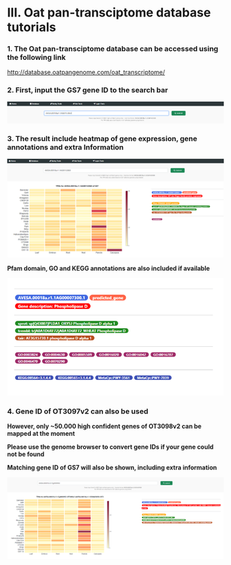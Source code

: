 # III. Oat pan-transciptome database tutorials

### 1. The Oat pan-transciptome database can be accessed using the following link

http://database.oatpangenome.com/oat_transcriptome/

### 2. First, input the GS7 gene ID to the search bar  

<img src="img/oat_transcriptome/01_geneid_search.png" alt="hi" width="800" class="inline"/>

### 3. The result include heatmap of gene expression, gene annotations and extra Information

<img src="img/oat_transcriptome/02_geneid_result.png" alt="hi" width="800" class="inline"/>

**Pfam domain, GO and KEGG annotations are also included if available**

<img src="img/oat_transcriptome/03_geneid_annotations.png" alt="hi" width="800" class="inline"/>

### 4. Gene ID of OT3097v2 can also be used

**However, only ~50.000 high confident genes of OT3098v2 can be mapped at the moment**

**Please use the genome browser to convert gene IDs if your gene could not be found**

**Matching gene ID of GS7 will also be shown, including extra information**

<img src="img/oat_transcriptome/04_geneid_OT3098.png" alt="hi" width="800" class="inline"/>
